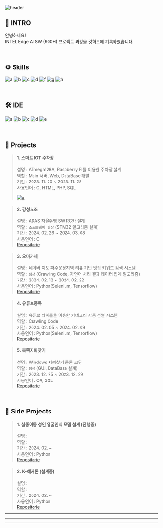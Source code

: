 ![header](https://capsule-render.vercel.app/api?type=transparent&height=300&color=random&text=💻PORTFOLIO&section=header&reversal=false&textBg=false&animation=twinkling&desc=mylittlebluebird&descSize=30&descAlign=65&descAlignY=65)
　
## 🙏 INTRO
안녕하세요!  
INTEL Edge AI SW (900H) 프로젝트 과정을 깃허브에 기록하였습니다.  


　
## ⚙ Skills
![a](https://img.shields.io/badge/C-00599C?style=for-the-badge&logo=c&logoColor=white) ![b](https://img.shields.io/badge/Python-14354C?style=for-the-badge&logo=python&logoColor=white) ![c](https://img.shields.io/badge/MySQL-00000F?style=for-the-badge&logo=mysql&logoColor=white) ![d](https://img.shields.io/badge/Raspberry%20Pi-A22846?style=for-the-badge&logo=Raspberry%20Pi&logoColor=white) ![f](https://img.shields.io/badge/STM32-03234B?style=for-the-badge&logo=stmicroelectronics&logoColor=white) ![g](https://img.shields.io/badge/Selenium-43B02A?style=for-the-badge&logo=selenium&logoColor=white) ![h](https://img.shields.io/badge/Tensorflow-FF6F00?style=for-the-badge&logo=tensorflow&logoColor=white)


　
## 🛠 IDE
![a](https://img.shields.io/badge/Colab-F9AB00?style=for-the-badge&logo=googlecolab&color=525252) ![b](https://img.shields.io/badge/PyCharm-000000.svg?&style=for-the-badge&logo=PyCharm&logoColor=white) ![c](https://img.shields.io/badge/Visual_Studio-5C2D91?style=for-the-badge&logo=visual%20studio&logoColor=white) ![d](https://img.shields.io/badge/Visual_Studio_Code-0078D4?style=for-the-badge&logo=visual%20studio%20code&logoColor=white) ![e](https://img.shields.io/badge/Arduino_IDE-00979D?style=for-the-badge&logo=arduino&logoColor=white)


　
## 💼 Projects
> #### 1. 스마트 IOT 주차장 
> 설명 : ATmega128A, Raspberry PI를 이용한 주차장 설계  
> 역할 : Main 서버, Web, DataBase 개발  
> 기간 : 2023. 11. 20 ~ 2023. 11. 28  
> 사용언어 : C, HTML, PHP, SQL  
>      
> <a href="https://github.com/mylittlebluebird/iot_parking_system/">![a](https://img.shields.io/badge/GitHub-100000?style=for-the-badge&logo=github&logoColor=white)</a>  
>

> #### 2. 강성노조
> 설명 : ADAS 자율주행 SW RC카 설계  
> 역할 : `소프트웨어 팀장` (STM32 알고리즘 설계)  
> 기간 : 2024. 02. 26 ~ 2024. 03. 08  
> 사용언어 : C  
> [Repositorie](https://github.com/mylittlebluebird/iot_parking_system/)
>

> #### 3. 오마카세
> 설명 : 네이버 지도 파주운정지역 리뷰 기반 맛집 키워드 검색 시스템   
> 역할 : `팀장` (Crawling Code, 자연어 처리 결과 데이터 집계 알고리즘)   
> 기간 : 2024. 02. 12 ~ 2024. 02. 22  
> 사용언어 : Python(Selenium, Tensorflow)  
> [Repositorie](https://github.com/mylittlebluebird/omakase/)  
>

> #### 4. 유튜브중독
> 설명 : 유튜브 타이틀을 이용한 카테고리 자동 선별 시스템  
> 역할 : Crawling Code   
> 기간 : 2024. 02. 05 ~ 2024. 02. 09  
> 사용언어 : Python(Selenium, Tensorflow)  
> [Repositorie](https://github.com/mylittlebluebird/omakase/)  
>

> #### 5. 북쪽지뢰찾기
> 설명 : Windows 지뢰찾기 클론 코딩  
> 역할 : `팀장` (GUI, DataBase 설계)   
> 기간 : 2023. 12. 25 ~ 2023. 12. 29  
> 사용언어 : C#, SQL  
> [Repositorie](https://github.com/mylittlebluebird/omakase/)  
>

  

　  
## 📃 Side Projects
> #### 1. 실종아동 성인 얼굴인식 모델 설계 (진행중)
> 설명 :   
> 역할 :    
> 기간 : 2024. 02. ~  
> 사용언어 : Python   
> [Repositorie](https://github.com/mylittlebluebird/omakase/)  
>


> #### 2. K-해커톤 (설계중)
> 설명 :   
> 역할 :    
> 기간 : 2024. 02. ~  
> 사용언어 : Python   
> [Repositorie](https://github.com/mylittlebluebird/omakase/)  
>

---
---

---
